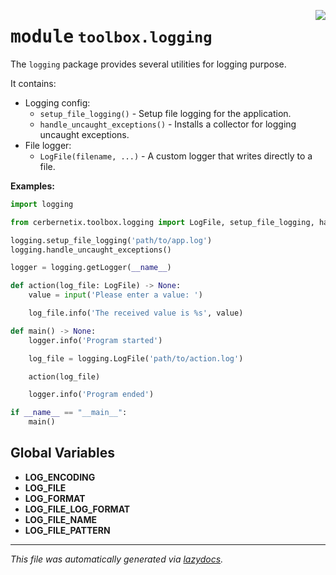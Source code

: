 <!-- markdownlint-disable -->

<a href="../src/cerbernetix/toolbox/logging/__init__.py#L0"><img align="right" style="float:right;" src="https://img.shields.io/badge/-source-cccccc?style=flat-square"></a>

# <kbd>module</kbd> `toolbox.logging`
The `logging` package provides several utilities for logging purpose. 

It contains: 
- Logging config: 
    - `setup_file_logging()` - Setup file logging for the application. 
    - `handle_uncaught_exceptions()` - Installs a collector for logging uncaught exceptions. 
- File logger: 
    - `LogFile(filename, ...)` - A custom logger that writes directly to a file. 



**Examples:**
 ```python
import logging

from cerbernetix.toolbox.logging import LogFile, setup_file_logging, handle_uncaught_exceptions

logging.setup_file_logging('path/to/app.log')
logging.handle_uncaught_exceptions()

logger = logging.getLogger(__name__)

def action(log_file: LogFile) -> None:
     value = input('Please enter a value: ')

     log_file.info('The received value is %s', value)

def main() -> None:
     logger.info('Program started')

     log_file = logging.LogFile('path/to/action.log')

     action(log_file)

     logger.info('Program ended')

if __name__ == "__main__":
     main()
``` 

**Global Variables**
---------------
- **LOG_ENCODING**
- **LOG_FILE**
- **LOG_FORMAT**
- **LOG_FILE_LOG_FORMAT**
- **LOG_FILE_NAME**
- **LOG_FILE_PATTERN**




---

_This file was automatically generated via [lazydocs](https://github.com/ml-tooling/lazydocs)._
